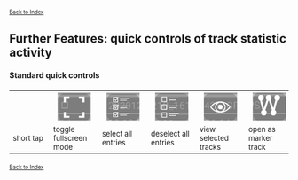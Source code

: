 <small><small>[Back to Index](../../../index.md)</small></small>

## Further Features: quick controls of track statistic activity

#### Standard quick controls 
<table style="font-size: small">
<th width="12%" style="text-align:center; min-width:60px; max-width:60px"> </th>
<th width="12%" style="text-align:center; min-width:75px"><img src="./st1.png" width="60px" height="50px"></th>
<th width="12%" style="text-align:center; min-width:75px"><img src="./st2.png" width="60px" height="50px"></th>
<th width="12%" style="text-align:center; min-width:75px"><img src="./st3.png" width="60px" height="50px"></th>
<th width="12%" style="text-align:center; min-width:75px"><img src="./st4.png" width="60px" height="50px"></th>
<th width="12%" style="text-align:center; min-width:75px"><img src="./st5.png" width="60px" height="50px"></th>
<th width="12%" style="text-align:center; min-width:75px"><img src="./st6.png" width="60px" height="50px"></th>
<th width="12%" style="text-align:center; min-width:75px"><img src="./st7.png" width="60px" height="50px"></th>
<th width="12%" style="text-align:center; min-width:75px"><img src="./st8.png" width="60px" height="50px"></th>
<th width="12%" style="text-align:center; min-width:75px"><img src="./st9.png" width="60px" height="50px"></th>


<tr>
    <td>short tap</td>
    <td>toggle fullscreen mode</td>
    <td>select all entries</td>
    <td>deselect all entries</td>
    <td>view selected tracks</td>
    <td>open as marker track</td>
    <td>share tracks</td>
    <td>save tracks</td>
    <td>delete tracks</td>
    <td>back to manin activity</td>
</tr>
</table>



 <small><small>[Back to Index](../../../index.md)</small></small>

